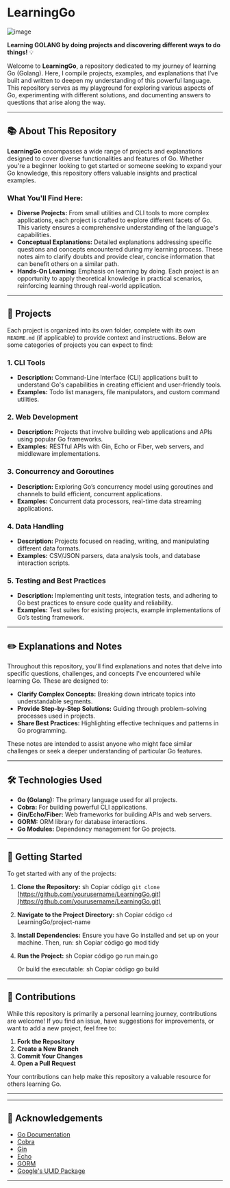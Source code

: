 # LearningGo
![image](https://github.com/user-attachments/assets/98dfee48-5d9c-45a4-bfc1-ea684a2ea329)

**Learning GOLANG by doing projects and discovering different ways to do things!** 💡

Welcome to **LearningGo**, a repository dedicated to my journey of learning Go (Golang). Here, I compile projects, examples, and explanations that I’ve built and written to deepen my understanding of this powerful language. This repository serves as my playground for exploring various aspects of Go, experimenting with different solutions, and documenting answers to questions that arise along the way.

***

## 📚 About This Repository

**LearningGo** encompasses a wide range of projects and explanations designed to cover diverse functionalities and features of Go. Whether you're a beginner looking to get started or someone seeking to expand your Go knowledge, this repository offers valuable insights and practical examples.

### What You'll Find Here:

* **Diverse Projects:** From small utilities and CLI tools to more complex applications, each project is crafted to explore different facets of Go. This variety ensures a comprehensive understanding of the language's capabilities.
* **Conceptual Explanations:** Detailed explanations addressing specific questions and concepts encountered during my learning process. These notes aim to clarify doubts and provide clear, concise information that can benefit others on a similar path.
* **Hands-On Learning:** Emphasis on learning by doing. Each project is an opportunity to apply theoretical knowledge in practical scenarios, reinforcing learning through real-world application.

***

## 🚀 Projects

Each project is organized into its own folder, complete with its own `README.md` (if applicable) to provide context and instructions. Below are some categories of projects you can expect to find:

### 1. **CLI Tools**

* **Description:** Command-Line Interface (CLI) applications built to understand Go's capabilities in creating efficient and user-friendly tools.
* **Examples:** Todo list managers, file manipulators, and custom command utilities.

### 2. **Web Development**

* **Description:** Projects that involve building web applications and APIs using popular Go frameworks.
* **Examples:** RESTful APIs with Gin, Echo or Fiber, web servers, and middleware implementations.

### 3. **Concurrency and Goroutines**

* **Description:** Exploring Go’s concurrency model using goroutines and channels to build efficient, concurrent applications.
* **Examples:** Concurrent data processors, real-time data streaming applications.

### 4. **Data Handling**

* **Description:** Projects focused on reading, writing, and manipulating different data formats.
* **Examples:** CSV/JSON parsers, data analysis tools, and database interaction scripts.

### 5. **Testing and Best Practices**

* **Description:** Implementing unit tests, integration tests, and adhering to Go best practices to ensure code quality and reliability.
* **Examples:** Test suites for existing projects, example implementations of Go’s testing framework.

***

## ✏️ Explanations and Notes

Throughout this repository, you'll find explanations and notes that delve into specific questions, challenges, and concepts I've encountered while learning Go. These are designed to:

* **Clarify Complex Concepts:** Breaking down intricate topics into understandable segments.
* **Provide Step-by-Step Solutions:** Guiding through problem-solving processes used in projects.
* **Share Best Practices:** Highlighting effective techniques and patterns in Go programming.

These notes are intended to assist anyone who might face similar challenges or seek a deeper understanding of particular Go features.

***

## 🛠️ Technologies Used

* **Go (Golang):** The primary language used for all projects.
* **Cobra:** For building powerful CLI applications.
* **Gin/Echo/Fiber:** Web frameworks for building APIs and web servers.
* **GORM:** ORM library for database interactions.
* **Go Modules:** Dependency management for Go projects.

***

## 📝 Getting Started

To get started with any of the projects:

1. **Clone the Repository:**
   sh
   Copiar código
     `git clone` [https://github.com/yourusername/LearningGo.git](https://github.com/yourusername/LearningGo.git)

2. **Navigate to the Project Directory:**
   sh
   Copiar código
   `cd` LearningGo/project-name

3. **Install Dependencies:** Ensure you have Go installed and set up on your machine. Then, run:
   sh
   Copiar código
     go mod tidy

4. **Run the Project:**
   sh
   Copiar código
         go run main.go

   Or build the executable:
   sh
   Copiar código
         go build


***

## 🤝 Contributions

While this repository is primarily a personal learning journey, contributions are welcome! If you find an issue, have suggestions for improvements, or want to add a new project, feel free to:

1. **Fork the Repository**
2. **Create a New Branch**
3. **Commit Your Changes**
4. **Open a Pull Request**

Your contributions can help make this repository a valuable resource for others learning Go.

***

***

## 🎉 Acknowledgements

* [Go Documentation](https://golang.org/doc/)
* [Cobra](https://github.com/spf13/cobra)
* [Gin](https://github.com/gin-gonic/gin)
* [Echo](https://github.com/labstack/echo)
* [GORM](https://gorm.io/)
* [Google's UUID Package](https://github.com/google/uuid)

***
